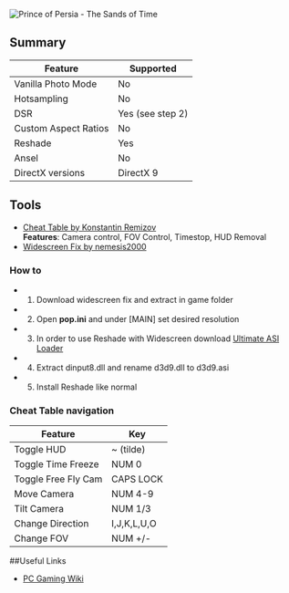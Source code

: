 ![Prince of Persia - The Sands of Time](\Images\pop_header.png "Shot by random ork")

## Summary

Feature | Supported
--|--
Vanilla Photo Mode | No
Hotsampling | No
DSR | Yes (see step 2)
Custom Aspect Ratios | No
Reshade | Yes
Ansel | No
DirectX versions | DirectX 9
 
## Tools

* [Cheat Table by Konstantin Remizov](..\CheatTables\POP_TSoT.ct)  
**Features**: Camera control, FOV Control, Timestop, HUD Removal
* [Widescreen Fix by nemesis2000](http://ps2wide.net/pc.html#popst)  

### How to
* 1. Download widescreen fix and extract in game folder
* 2. Open **pop.ini** and under [MAIN] set desired resolution
* 3. In order to use Reshade with Widescreen download  [Ultimate ASI Loader](https://github.com/ThirteenAG/Ultimate-ASI-Loader/releases/tag/v4.51)  
* 4. Extract dinput8.dll and rename d3d9.dll to d3d9.asi
* 5. Install Reshade like normal

### Cheat Table navigation
 Feature | Key
--|--
Toggle HUD | ~ (tilde)
Toggle Time Freeze | NUM 0
Toggle Free Fly Cam | CAPS LOCK
Move Camera | NUM 4-9
Tilt Camera | NUM 1/3
Change Direction | I,J,K,L,U,O
Change FOV | NUM +/-

##Useful Links

* [PC Gaming Wiki](https://pcgamingwiki.com/wiki/Prince_of_Persia:_The_Sands_of_Time)
